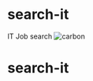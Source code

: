 # search-it

IT Job search
![carbon](https://user-images.githubusercontent.com/13930984/48865164-043e3900-edcf-11e8-8fa9-68bb04048eef.png)
# search-it
